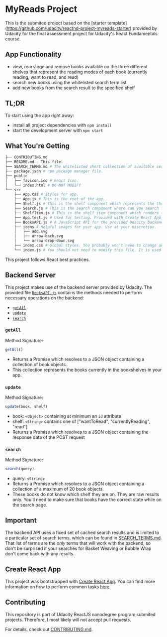 # MyReads Project

This is the submited project based on the [starter template] (https://github.com/udacity/reactnd-project-myreads-starter) provided by Udacity for the final assessment project for Udacity's React Fundamentals course.

## App Functionality

* view, rearrange and remove books available on the three different shelves that represent the reading modes of each book (currently reading, want to read, and read)
* search new books using the whitelisted search term list
* add new books from the search result to the specified shelf

## TL;DR

To start using the app right away:

* install all project dependencies with `npm install`
* start the development server with `npm start`


## What You're Getting
```bash
├── CONTRIBUTING.md
├── README.md - This file.
├── SEARCH_TERMS.md # The whitelisted short collection of available search terms you can use.
├── package.json # npm package manager file. 
├── public
│   ├── favicon.ico # React Icon.
│   └── index.html # DO NOT MODIFY
└── src
    ├── App.css # Styles for app. 
    ├── App.js # This is the root of the app.
    ├── Shelf.js # This is the shelf component which represents the three reading states of a book in the library (currently reading, want to read, read)
    ├── Search.js # This is the search component where can you search for new books to add to the library
    ├── ShelfItem.js # This is the shelf item component which renders the book and allow updating its state
    ├── App.test.js # Used for testing. Provided with Create React App. Testing is encouraged, but not required.
    ├── BooksAPI.js # A JavaScript API for the provided Udacity backend. Instructions for the methods are below.
    ├── icons # Helpful images for your app. Use at your discretion.
    │   ├── add.svg
    │   ├── arrow-back.svg
    │   └── arrow-drop-down.svg
    ├── index.css # Global styles. You probably won't need to change anything here.
    └── index.js # You should not need to modify this file. It is used for DOM rendering only.
```

This project follows React best practices.

## Backend Server

This project makes use of the backend server provided by Udacity. The provided file [`BooksAPI.js`](src/BooksAPI.js) contains the methods needed to perform necessary operations on the backend:

* [`getAll`](#getall)
* [`update`](#update)
* [`search`](#search)

### `getAll`

Method Signature:

```js
getAll()
```

* Returns a Promise which resolves to a JSON object containing a collection of book objects.
* This collection represents the books currently in the bookshelves in your app.

### `update`

Method Signature:

```js
update(book, shelf)
```

* book: `<Object>` containing at minimum an `id` attribute
* shelf: `<String>` contains one of ["wantToRead", "currentlyReading", "read"]  
* Returns a Promise which resolves to a JSON object containing the response data of the POST request

### `search`

Method Signature:

```js
search(query)
```

* query: `<String>`
* Returns a Promise which resolves to a JSON object containing a collection of a maximum of 20 book objects.
* These books do not know which shelf they are on. They are raw results only. You'll need to make sure that books have the correct state while on the search page.


## Important
The backend API uses a fixed set of cached search results and is limited to a particular set of search terms, which can be found in [SEARCH_TERMS.md](SEARCH_TERMS.md). That list of terms are the _only_ terms that will work with the backend, so don't be surprised if your searches for Basket Weaving or Bubble Wrap don't come back with any results.

## Create React App

This project was bootstrapped with [Create React App](https://github.com/facebookincubator/create-react-app). You can find more information on how to perform common tasks [here](https://github.com/facebookincubator/create-react-app/blob/master/packages/react-scripts/template/README.md).

## Contributing

This repository is part of Udacity ReactJS nanodegree program submited projects. Therefore, I most likely will not accept pull requests.

For details, check out [CONTRIBUTING.md](CONTRIBUTING.md).
